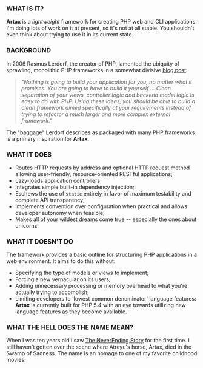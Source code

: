 ### WHAT IS IT?

**Artax** is a _lightweight_ framework for creating PHP web and CLI applications.
I'm doing lots of work on it at present, so it's not at all stable. You shouldn't
even think about trying to use it in its current state.

### BACKGROUND

In 2006 Rasmus Lerdorf, the creator of PHP, lamented the ubiquity of sprawling,
monolithic PHP frameworks in a somewhat divisive [blog post](http://toys.lerdorf.com/archives/38-The-no-framework-PHP-MVC-framework.html):

> _"Nothing is going to build your application for you, no matter what it promises.
You are going to have to build it yourself ... Clean separation of your views,
controller logic and backend model logic is easy to do with PHP. Using these
ideas, you should be able to build a clean framework aimed specifically at your
requirements instead of trying to refactor a much larger and more complex
external framework."_

The "baggage" Lerdorf describes as packaged with many PHP frameworks is a
primary inspiration for **Artax**.

### WHAT IT DOES

* Routes HTTP requests by address and optional HTTP request method allowing
user-friendly, resource-oriented RESTful applications;
* Lazy-loads application controllers;
* Integrates simple built-in dependency injection;
* Eschews the use of `static` entirely in favor of maximum testability and 
complete API transparency;
* Implements convention over configuration when practical and allows developer
autonomy when feasible;
* Makes all of your wildest dreams come true -- especially the ones about unicorns.

### WHAT IT DOESN'T DO

The framework provides a basic outline for structuring PHP applications in a web
environment. It aims to do this without:

* Specifying the type of models or views to implement;
* Forcing a new vernacular on its users;
* Adding unnecessary processing or memory overhead to what you're actually
trying to accomplish;
* Limiting developers to 'lowest common denominator' language features: **Artax**
is currently built for PHP 5.4 with an eye towards utilizing new language
features as they become available.

### WHAT THE HELL DOES THE NAME MEAN?

When I was ten years old I saw [The NeverEnding Story](http://www.imdb.com/title/tt0088323/) 
for the first time. I still haven't gotten over the scene where Atreyu's horse, 
Artax, died in the Swamp of Sadness. The name is an homage to one of my favorite
childhood movies.
